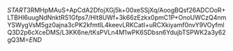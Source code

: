 $START$3RMHpMAuS+ApCdA2DfojXGj5k+00xeSSjXq/AoogBQsf26ADCOoR+LTBHl6uugNdNnktRS1Gfps7/Hlt8UWf+3k66zEzkx0pmC1P+OnoUWCzQ4nmYSWygVsM5gz0ajna3cPK2kfmtIL4keevLRKCatI+uRCXkiyamf0nvY9VOyfmlQ3D2p6cXceDMS/L3KK6ne/tKsPVLn4M1wPK6SDbsn6YdujbTSPWK2a3y62gQ3M=$END$